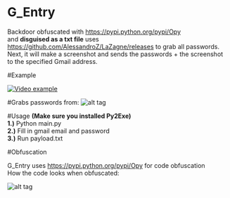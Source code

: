 # G_Entry
Backdoor obfuscated with https://pypi.python.org/pypi/Opy <br>
and <b>disguised as a txt file</b> uses https://github.com/AlessandroZ/LaZagne/releases to grab all passwords.
Next, it will make a screenshot and sends the passwords + the screenshot to the specified Gmail address.

#Example

[![Video example](https://img.youtube.com/vi/VID/0.jpg)](https://www.youtube.com/watch?v=IbFD7f-Ugus)

#Grabs passwords from:
![alt tag](https://github.com/AlessandroZ/LaZagne/blob/master/pictures/softwares.png)

#Usage
<b>(Make sure you installed Py2Exe)</b><br>
<b>1.)</b> Python main.py<br>
<b>2.)</b> Fill in gmail email and password<br>
<b>3.)</b> Run payload.txt <br>


#Obfuscation

G_Entry uses https://pypi.python.org/pypi/Opy for code obfuscation<br>
How the code looks when obfuscated:<br>

![alt tag](https://github.com/raoulbigg/G_Entry-backdoor/blob/master/obfuscated.png?raw=true)

